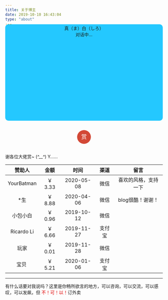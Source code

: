 ```yaml
---
title: 关于博主
date: 2019-10-10 16:43:04
type: "about"
---
```


<div class="entry-content">
    <div id="hello-xuxuy" class="pop-container"
         style="">
        <div style="text-align: center;">
            <p>真（ま）白（しろ）</p>
            <p>对话中...</p>
        </div>
        <bot-ui></bot-ui>
    </div>
</div>
<div class="single-reward">
    <div class="reward-open">赏
        <div class="reward-main">
            <ul class="reward-row">
                <li class="alipay-code"><img
                        src="/images/alipay.jpg"></li>
                <li class="wechat-code"><img
                        src="/images/wechatpay.jpg"></li>
            </ul>
        </div>
    </div>
</div>

<p>谢各位大佬赏~ (<em>^__^</em>) Y……</p>

<table>
    <thead>
    <tr>
        <th align="center">赞助人</th>
        <th align="center">金额</th>
        <th align="center">时间</th>
        <th align="center">渠道</th>
        <th align="center">留言</th>
    </tr>
    </thead>
    <tbody>
    <tr>
        <td align="center">YourBatman</td>
        <td align="center">￥ 3.33</td>
        <td align="center">2020-05-08</td>
        <td align="center">微信</td>
        <td align="center">喜欢的风格，支持一下</td>
    </tr>
    <tr>
        <td align="center">*生</td>
        <td align="center">￥ 8.88</td>
        <td align="center">2020-04-06</td>
        <td align="center">微信</td>
        <td align="center">blog很酷！谢谢！</td>
    </tr>
    <tr>
        <td align="center">小包小白</td>
        <td align="center">￥ 0.96</td>
        <td align="center">2019-10-12</td>
        <td align="center">微信</td>
        <td align="center"></td>
    </tr>
    <tr>
        <td align="center">Ricardo Li</td>
        <td align="center">￥ 6.66</td>
        <td align="center">2019-11-27</td>
        <td align="center">支付宝</td>
        <td align="center"></td>
    </tr>
    <tr>
        <td align="center">玩家</td>
        <td align="center">￥ 0.01</td>
        <td align="center">2019-11-28</td>
        <td align="center">微信</td>
        <td align="center"></td>
    </tr>
    <tr>
        <td align="center">宝贝&nbsp;<i class="fa fa-heartbeat" id="myheartbeat"></i></td>
        <td align="center">￥ 5.21</td>
        <td align="center">2020-01-06</td>
        <td align="center">支付宝</td>
        <td align="center"></td>
    </tr>
    </tbody>
</table>

<hr>

<div class="note default">
    有什么话要对我说吗？这里是你畅所欲言的地方，可以咨询，可以交流，可以感叹，可以发飙，但 <font color="yellow;">不！可！以！</font>订外卖
</div>

<style>
    .entry-content {
        margin-top: -20px;
    }

    .pop-container {
        min-height: 300px;
        padding: 2px 6px 6px;
        background-color: rgb(36, 200, 255);
        border-radius: 10px;
    }

    .botui-container {
        border-radius: 5px;
    }

    p {
        margin: 0;
    }

    button.botui-actions-buttons-button:focus {
        outline: none;
    }
    
    button.botui-actions-buttons-button{
        cursor: url(/images/ayuda.cur), auto;
    }
    
    .single-reward {
        position: relative;
        width: 100%;
        margin: 30px auto;
        text-align: center;
        z-index: 999
    }

    .single-reward .reward-open {
        position: relative;
        line-height: 30px;
        width: 30px;
        height: 30px;
        font-size: 18px;
        padding: 7px;
        color: #fff;
        text-align: center;
        display: inline-block;
        border-radius: 100%;
        background: #d34836;
        cursor: url(/images/ayuda.cur), auto;
    }

    .single-reward .reward-main {
        position: absolute;
        top: 45px;
        left: -156px;
        margin: 0;
        padding: 15px 0 0;
        width: 355px;
        background: 0 0;
        display: none;
        animation: main .4s
    }

    .reward-open:hover .reward-main {
        display: block
    }

    .single-reward .reward-row {
        margin: 0 auto;
        padding: 20px 15px 10px;
        background: #f5f5f5;
        display: inline-block;
        border-radius: 4px;
    }

    .single-reward .reward-row:before {
        content: "";
        width: 0;
        height: 0;
        border-left: 13px solid transparent;
        border-right: 13px solid transparent;
        border-bottom: 13px solid #f5f5f5;
        position: absolute;
        top: 2px;
        left: 0;
        right: 0;
        margin: 0 auto
    }

    .single-reward .reward-row li {
        list-style-type: none;
        padding: 0 12px;
        display: inline-block
    }

    .reward-row li img {
        width: 130px;
        max-width: 130px;
        border-radius: 3px;
        position: relative
    }

    .reward-row li::after {
        margin-top: -10px;
        display: block;
        font-size: 13px;
        color: #121212;
    }

    .alipay-code:after {
        content: "支付宝"
    }

    .wechat-code:after {
        content: "微信"
    }

    .posts-expand .post-body ul li:before {
        display: none;
    }
</style>
